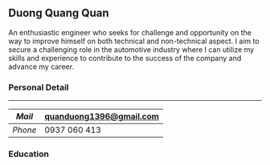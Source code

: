 ## Duong Quang Quan
An enthusiastic engineer who seeks for challenge and opportunity on the way to improve
himself on both technical and non-technical aspect. I aim to secure a challenging role in
the automotive industry where I can utilize my skills and experience to contribute to the
success of the company and advance my career.

### Personal Detail

---

| *Mail*  | quanduong1396@gmail.com     |
|---------|-----------------------------|
| *Phone* | 0937 060 413                |

### Education